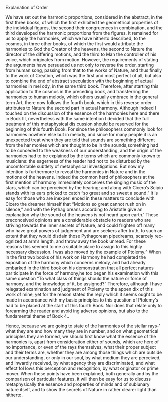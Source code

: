Explanation of Order

We have set out the harmonic proportions, considered in the abstract,
in the first three books, of which the first exhibited the geometrical
properties of the individual figures, the second their congruences in
combination, and the third developed the harmonic proportions from
the figures.
It remained for us to apply the harmonies, which we have hitherto
described, to the cosmos, in three other books, of which the first would
attribute the harmonies to God the Creator of the heavens, the second
to Nature the director of the differing motions, and the third to Man
the controller of his voice, which originates from motion. However,
the requirements of stating the arguments have persuaded us not only
to reverse the order, starting from human song, passing from that to
the works of Nature, and thus finally to the work of Creation, which
was the first and most perfect of all, but also to combine the end of
abstract speculation with the beginning of actual harmonies in mel­
ody, in the same third book. Therefore, after starting this application
to the cosmos in the preceding book, and transferring the harmonies
to human melody, which others usually embrace in the general term
Art, there now follows the fourth book, which in this reverse order
attributes to Nature the second part in actual harmony.
Although indeed I touched on the discussion of the essence of
the harmonies here and there in Book III, nevertheless with the same
intention I decided that the full treatment of this metaphysical dis­
cussion should be reserved for the beginning of this fourth Book. For
since the philosophers commonly look for harmonies nowhere else
but in melody, and since for many people it is an unexpected treat
when they are told that sounds are something different from the har­
monies which are thought to be in the sounds,something had to be
conceded to the weakness of our understanding, and the origin of
the harmonies had to be explained by the terms which are commonly
known to musicians: the eagerness of the reader had not to be disturbed
by the uncomfortable subtlety of metaphysical investigations.
But now my intention is furthermore to reveal the harmonies in
Nature and in the motions of the heavens. Indeed the common herd
of philosophers at the first mention of harmony immediately conceives the singing music of the stars, which can be perceived by the hearing;
and along with Cicero’s Scipio stands with its ears pricked to catch
“so great and so sweet a sound.” It is easy for those who are inexperi­
enced in these matters to conclude with Cicero the dreamer himself
that “Motions so great cannot rush on in silence,” and with the Pythag­
oreans according to Aristotle give an explanation why the sound of
the heavens is not heard upon earth.’ These preconceived opinions
are a considerable obstacle to readers who are striving towards the
inner secrets of Nature, and could frighten off many who have great
powers of judgement and are seekers after truth, to such an extent
that they would disdain those Pythagorean pipedreams, scarcely rec­
ognized at arm’s length, and throw away the book unread. For these
reasons this seemed to me a suitable place to assign to this highly
necessary discussion.
I was also moved by the example of Ptolemy.^ When in the first
two books of his work on Harmony he had completed the exposition
of the harmony which concerns melody, and had already embarked
in the third book on his demonstration that all perfect natures par­
ticipate in the force of harmony,he too began his examination with
this same question “To what class of things should the nature or force
of harmony, and the knowledge of it, be assigned?” Therefore, although
I have relegated examination and judgment of Ptolemy to the appen­
dix of this work of mine, yet for the reason stated the reply which it
seems ought to be made in accordance with my basic principles to
this question of Ptolemy’s had to be placed at the start of this fourth
Book. Nor does that relate only to forearming the reader and avoid­
ing adverse opinions, but also to the fundamental theme of Book 4..


Hence, because we are going to state of the harmonies
of the stellar rays-’ what they are and how many they are in number,
and on what geometrical principles they are formed, we should first
know what the essence of the harmonies is, apart from consideration
either of sounds, which are here of no importance, or even of the rays
themselves, what their proper subject and their terms are, whether
they are among those things which are outside our understanding,
or only in our soul, by what medium they are perceived, and inwardly
received, by what agency they are discriminated, and what effect fol­
lows this perception and recognition, by what originator or prime mover.
When these points have been explained, both generally and by the
comparison of particular features, it will then be easy for us to discuss
metaphysically the essence and properties of minds and of sublunary
nature itself, and to show the secrets of Nature in rather clearer light
than hitherto.

